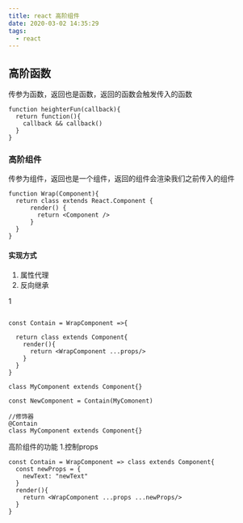 ```yaml
---
title: react 高阶组件
date: 2020-03-02 14:35:29
tags:
  - react
---
```


## 高阶函数
传参为函数，返回也是函数，返回的函数会触发传入的函数
```aidl
function heighterFun(callback){
  return function(){
    callback && callback()
  }
}
```

### 高阶组件
传参为组件，返回也是一个组件，返回的组件会渲染我们之前传入的组件
```aidl
function Wrap(Component){
  return class extends React.Component {
      render() {
        return <Component />
      }
  }
}
```
#### 实现方式
1. 属性代理
2. 反向继承

1
```aidl

const Contain = WrapComponent =>{
  
  return class extends Component{
    render(){
      return <WrapComponent ...props/>
    }
  }
}
```
```aidl
class MyComponent extends Component{}

const NewComponent = Contain(MyComonent)

```
```aidl
//修饰器
@Contain
class MyComponent extends Component{} 

```
高阶组件的功能
1.控制props
```aidl
const Contain = WrapComponent => class extends Component{
  const newProps = {
    newText: "newText"
  }
  render(){
    return <WrapComponent ...props ...newProps/>
  }
}
```
